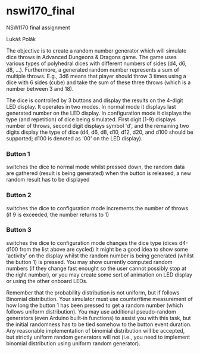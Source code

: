 # nswi170_final
NSWI170 final assignment

Lukáš Polák

The objective is to create a random number generator which will simulate dice throws in Advanced Dungeons & Dragons game. The game uses various types of polyhedral dices with different numbers of sides (d4, d6, d8, ...). Furthermore, a generated random number represents a sum of multiple throws. E.g., 3d6 means that player should throw 3 times using a dice with 6 sides (cube) and take the sum of these three throws (which is a number between 3 and 18).

The dice is controlled by 3 buttons and display the results on the 4-digit LED display. It operates in two modes. In normal mode it displays last generated number on the LED display. In configuration mode it displays the type (and repetition) of dice being simulated. First digit (1-9) displays number of throws, second digit displays symbol 'd', and the remaining two digits display the type of dice (d4, d6, d8, d10, d12, d20, and d100 should be supported; d100 is denoted as '00' on the LED display).

### Button 1
switches the dice to normal mode
whilst pressed down, the random data are gathered (result is being generated)
when the button is released, a new random result has to be displayed

### Button 2
switches the dice to configuration mode
increments the number of throws (if 9 is exceeded, the number returns to 1)

### Button 3
switches the dice to configuration mode
changes the dice type (dices d4-d100 from the list above are cycled)
It might be a good idea to show some 'activity' on the display whilst the random number is being generated (whilst the button 1) is pressed. You may show currently computed random numbers (if they change fast enought so the user cannot possibly stop at the right number), or you may create some sort of animation on LED display or using the other onboard LEDs.

Remember that the probability distribution is not uniform, but if follows Binomial distribution. Your simulator must use counter/time measurement of how long the button 1 has been pressed to get a random number (which follows uniform distribution). You may use additional pseudo-random generators (even Arduino built-in functions) to assist you with this task, but the initial randomness has to be tied somehow to the button event duration. Any reasonable implementation of binomial distribution will be accepted, but strictly uniform random generators will not (i.e., you need to implement binomial distribution using uniform random generator).
